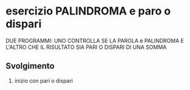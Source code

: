 esercizio PALINDROMA e paro o dispari
===
DUE  PROGRAMMI: UNO CONTROLLA SE LA PAROLA è PALINDROMA E L'ALTRO CHE IL RISULTATO SIA PARI O DISPARI DI UNA SOMMA
## Svolgimento

1. inizio con pari o dispari
